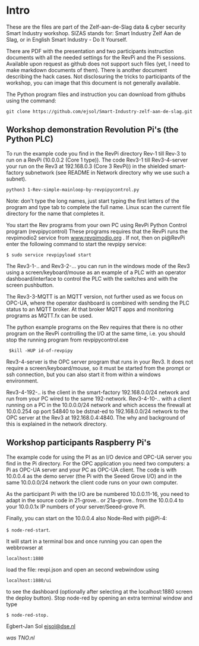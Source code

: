 
# Intro

These are the files are part of the Zelf-aan-de-Slag data & cyber security Smart Industry workshop. 
SIZAS stands for: Smart Industry Zelf Aan de Slag, or in English Smart Industry - Do It Yourself.

There are  PDF with the presentation and two participants instruction documents with all the needed
settings for the RevPi and the Pi sessions. Available upon request as github does not support such files (yet, I need to make markdown documents of them).
There is another document describing the hack cases. Not disclosuring the tricks to participants of the workshop, you can image that this document is not generally available.

The Python program files and instruction you can download from githubs using the command:

`git clone https://github.com/ejsol/Smart-Industry-zelf-aan-de-slag.git
`

## Workshop demonstration Revolution Pi's (the Python PLC)

To run the example code you find in the RevPi directory Rev-1 till Rev-3 to run on a RevPi (10.0.0.2 (Core 1 type)). The code Rev3-1 till Rev3-4-server your run on the Rev3 at 192.168.0.3 (Core 3 RevPi)) in the shielded smart-factory subnetwork
(see README in Network directory why we use such a subnet).

`python3 1-Rev-simple-mainloop-by-revpipycontrol.py`

Note: don't type the long names, just start typing the first letters of the program and type tab to complete the full name. Linux scan the current file directory for the name that completes it. 

You start the Rev programs from your own PC using RevPi Python Control program (revpipycontrol)
These programs requires that the RevPi runs the revpimodio2 service from www.revpimodio.org . If not, then on pi@RevPi enter the following command to start the revpipy service:

`
$ sudo service revpipyload start
`

The Rev3-1-.. and Rev3-2-... you can run in the windows mode of the Rev3 using a screen/keyboard/mouse as an example of a PLC with an operator dashboard/interface to control the PLC with the switches and with the screen pushbutton.

The Rev3-3-MQTT is an MQTT version, not further used as we focus on OPC-UA, where the operator dashboard is combined with sending the PLC status to an MQTT broker. At that broker MQTT apps and monitoring programs as MQTT.fx can be used.

The python example programs on the Rev requires that there is no other program on the RevPi controlling the I/O at the same time, i.e. you should stop the running program from revpipycontrol.exe  

`
 $kill -HUP id-of-revpipy`

Rev3-4-server is the OPC server program that runs in your Rev3. It does not require a screen/keyboard/mouse, so it must
be started from the prompt or ssh connection, but you can also start it from within a windows environment.

Rev3-4-192-.. is the client in the smart-factory 192.168.0.0/24 network and run from your PC wired to the same 192-network.
Rev3-4-10-.. with a client running on a PC in the 10.0.0.0/24 network and which access the firewall
at 10.0.0.254 op port 54840 to be dstnat-ed to 192.168.0.0/24 network to the OPC server at the Rev3 at 192.168.0.4:4840. The why and background of this is explained in the network directory. 

## Workshop participants Raspberry Pi's 

The example code for using the PI as an I/O device and OPC-UA server you find in the Pi directory.
For the OPC application you need two computers: a Pi as OPC-UA server and your PC as OPC-UA client. The code is with 10.0.0.4 as the demo server (the Pi with the Seeed Grove I/O) and in the same
10.0.0.0/24 network the client code runs on your own computer. 

As the participant Pi with the I/O are be numbered
10.0.0.11-16, you need to adapt in the source code in 21-grove.. or 21a-grove.. from the 10.0.0.4 to
your 10.0.0.1x IP numbers of your server/Seeed-grove Pi.

Finally, you can start on the 10.0.0.4 also Node-Red with pi@Pi-4:

`$ node-red-start`. 

It will start in a terminal box and once running you can open the webbrowser at 

`localhost:1880`

load the file: revpi.json and open an second webwindow using 

`localhost:1880/ui `

to see the dashboard (optionally after selecting at the localhost:1880  screen the deploy button). Stop node-red by opening an extra terminal window and type 

`$ node-red-stop.`

Egbert-Jan Sol
ejsol@dse.nl

*was TNO.nl*

